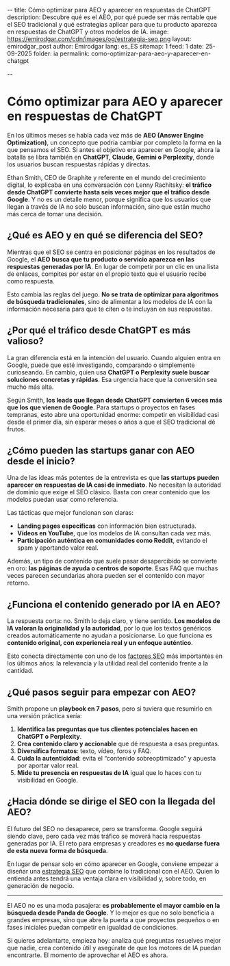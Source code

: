 --
title: Cómo optimizar para AEO y aparecer en respuestas de ChatGPT
description: Descubre qué es el AEO, por qué puede ser más rentable que el SEO tradicional y qué estrategias aplicar para que tu producto aparezca en respuestas de ChatGPT y otros modelos de IA.
image: https://emirodgar.com/cdn/images/og/estrategia-seo.png
layout: emirodgar_post
author: Emirodgar
lang: es_ES
sitemap: 1
feed: 1
date: 25-09-2025
folder: ia
permalink: como-optimizar-para-aeo-y-aparecer-en-chatgpt

--

# Cómo optimizar para AEO y aparecer en respuestas de ChatGPT

En los últimos meses se habla cada vez más de **AEO (Answer Engine Optimization)**, un concepto que podría cambiar por completo la forma en la que pensamos el SEO. Si antes el objetivo era aparecer en Google, ahora la batalla se libra también en **ChatGPT, Claude, Gemini o Perplexity**, donde los usuarios buscan respuestas rápidas y directas.

Ethan Smith, CEO de Graphite y referente en el mundo del crecimiento digital, lo explicaba en una conversación con Lenny Rachitsky: **el tráfico desde ChatGPT convierte hasta seis veces mejor que el tráfico desde Google**. Y no es un detalle menor, porque significa que los usuarios que llegan a través de IA no solo buscan información, sino que están mucho más cerca de tomar una decisión.

## ¿Qué es AEO y en qué se diferencia del SEO?

Mientras que el SEO se centra en posicionar páginas en los resultados de Google, el **AEO busca que tu producto o servicio aparezca en las respuestas generadas por IA**. En lugar de competir por un clic en una lista de enlaces, compites por estar en el propio texto que el usuario recibe como respuesta.

Esto cambia las reglas del juego. **No se trata de optimizar para algoritmos de búsqueda tradicionales**, sino de alimentar a los modelos de IA con la información necesaria para que te citen o te incluyan en sus respuestas.

## ¿Por qué el tráfico desde ChatGPT es más valioso?

La gran diferencia está en la intención del usuario. Cuando alguien entra en Google, puede que esté investigando, comparando o simplemente curioseando. En cambio, quien usa **ChatGPT o Perplexity suele buscar soluciones concretas y rápidas**. Esa urgencia hace que la conversión sea mucho más alta.

Según Smith, **los leads que llegan desde ChatGPT convierten 6 veces más que los que vienen de Google**. Para startups o proyectos en fases tempranas, esto abre una oportunidad enorme: competir en visibilidad casi desde el primer día, sin esperar meses o años a que el SEO tradicional dé frutos.

## ¿Cómo pueden las startups ganar con AEO desde el inicio?

Una de las ideas más potentes de la entrevista es que **las startups pueden aparecer en respuestas de IA casi de inmediato**. No necesitan la autoridad de dominio que exige el SEO clásico. Basta con crear contenido que los modelos puedan usar como referencia.

Las tácticas que mejor funcionan son claras:

- **Landing pages específicas** con información bien estructurada.  
- **Vídeos en YouTube**, que los modelos de IA consultan cada vez más.  
- **Participación auténtica en comunidades como Reddit**, evitando el spam y aportando valor real.  

Además, un tipo de contenido que suele pasar desapercibido se convierte en oro: **las páginas de ayuda o centros de soporte**. Esas FAQ que muchas veces parecen secundarias ahora pueden ser el contenido con mayor retorno.

## ¿Funciona el contenido generado por IA en AEO?

La respuesta corta: no. Smith lo deja claro, y tiene sentido. **Los modelos de IA valoran la originalidad y la autoridad**, por lo que los textos genéricos creados automáticamente no ayudan a posicionarse. Lo que funciona es **contenido original, con experiencia real y un enfoque auténtico**.

Esto conecta directamente con uno de los [factores SEO](https://emirodgar.com/factores-seo) más importantes en los últimos años: la relevancia y la utilidad real del contenido frente a la cantidad.

## ¿Qué pasos seguir para empezar con AEO?

Smith propone un **playbook en 7 pasos**, pero si tuviera que resumirlo en una versión práctica sería:

1. **Identifica las preguntas que tus clientes potenciales hacen en ChatGPT o Perplexity**.  
2. **Crea contenido claro y accionable** que dé respuesta a esas preguntas.  
3. **Diversifica formatos**: texto, vídeo, foros y FAQ.  
4. **Cuida la autenticidad**: evita el “contenido sobreoptimizado” y apuesta por aportar valor real.  
5. **Mide tu presencia en respuestas de IA** igual que lo haces con tu visibilidad en Google.  

## ¿Hacia dónde se dirige el SEO con la llegada del AEO?

El futuro del SEO no desaparece, pero se transforma. Google seguirá siendo clave, pero cada vez más tráfico se moverá hacia respuestas generadas por IA. El reto para empresas y creadores es **no quedarse fuera de esta nueva forma de búsqueda**.

En lugar de pensar solo en cómo aparecer en Google, conviene empezar a diseñar una [estrategia SEO](https://emirodgar.com/estrategia-seo) que combine lo tradicional con el AEO. Quien lo entienda antes tendrá una ventaja clara en visibilidad y, sobre todo, en generación de negocio.

---

El AEO no es una moda pasajera: **es probablemente el mayor cambio en la búsqueda desde Panda de Google**. Y lo mejor es que no solo beneficia a grandes empresas, sino que abre la puerta a que proyectos pequeños o en fases iniciales puedan competir en igualdad de condiciones.

Si quieres adelantarte, empieza hoy: analiza qué preguntas resuelves mejor que nadie, crea contenido útil y asegúrate de que los motores de IA puedan encontrarte. El momento de aprovechar el AEO es ahora.
